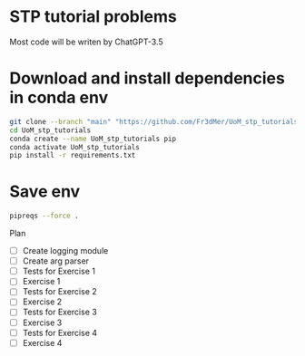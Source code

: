# STP tutorial problems 

Most code will be writen by ChatGPT-3.5 

# Download and install dependencies in conda env
```bash
git clone --branch "main" "https://github.com/Fr3dMer/UoM_stp_tutorials.git" 
cd UoM_stp_tutorials
conda create --name UoM_stp_tutorials pip
conda activate UoM_stp_tutorials
pip install -r requirements.txt
```

# Save env
```bash
pipreqs --force . 
```

Plan 
- [ ] Create logging module
- [ ] Create arg parser
- [ ] Tests for Exercise 1 
- [ ] Exercise 1
- [ ] Tests for Exercise 2 
- [ ] Exercise 2
- [ ] Tests for Exercise 3 
- [ ] Exercise 3
- [ ] Tests for Exercise 4 
- [ ] Exercise 4 